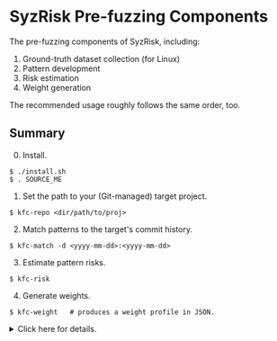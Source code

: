 # SyzRisk Pre-fuzzing Components

The pre-fuzzing components of SyzRisk, including:

 1. Ground-truth dataset collection (for Linux)
 2. Pattern development
 3. Risk estimation
 4. Weight generation

The recommended usage roughly follows the same order, too.

## Summary

 0. Install.
```
$ ./install.sh
$ . SOURCE_ME
```

 1. Set the path to your (Git-managed) target project.
```
$ kfc-repo <dir/path/to/proj>
``` 

 2. Match patterns to the target's commit history.
```
$ kfc-match -d <yyyy-mm-dd>:<yyyy-mm-dd>
```

 3. Estimate pattern risks.
```
$ kfc-risk
```

 4. Generate weights.
```
$ kfc-weight   # produces a weight profile in JSON.
```

<details>
<summary>Click here for details.</summary>
 
## System Requirement

 - OS: Ubuntu 20.04
 - CPU: Intel(R) i7-8665
 - Memory: 16GB

Other OSes _may_ work well without problems, especially on another Linux distro. Smaller memory space can be problematic with some parts (e.g., pattern matching during risk estimation and weight generation).


## Install

 1. Run `install.sh`: `$ ./install.sh`
 2. Source `SOURCE_ME`: `$ . SOURCE_ME`
 3. That's it.

You may source `SOURCE_ME` after every time you log in again or put it in your `.bashrc` to do it automatically.


## Developing Custom Patterns

Diff-level and function-level patterns reside in
`pipeline/anal{diff,func}/matcher`, respectively. 

### Diff-level Pattern

Upon startup, the diff-level matcher engines scan corresponding directories and conveniently recognize all available pattern descriptions. You simply need to place a new pattern description in the directory.

 1. Create a subdirectory named after your pattern under `pipeline/analdiff/matcher`.
    Let's say the pattern is called `skraa`.

```
$ cd pipeline/analdiff/matcher
$ mkdir skraa
```

 2. Prepare the directory. For now, it only requires one `__init__.py` file and
    one symbolic link called `common` that points to the `common` directory at
    the root.

```
$ touch __init__.py
$ ln -s ../../../../common common
```

 3. Steal a pattern description from another pattern for a starting point.
    `chained_deref` is so simple that it might as well be a de-facto template.

```
$ cp ../chained_deref/main.py .
```

 4. Specify `NAME`, `SHORT_NAME`, AND `DESCRIPTION`. Not all of them are in
    active use for the matcher engine now, but it's still good for clarification
    purposes. 

 5. Implement callback functions. You can use whatever Python package you want.
    I recommend referring to other pattern descriptions for examples.

    - `OnAnalysisBegin()`: called once upon the startup of the matcher engine.
    - `OnCommitBegin()`: called at the beginning of a commit. You might want to
      reset some of the state variables for your description here.
    - `OnDiffLine()`: called when the matcher engine hits a new diff line.
        - `line`: the code subject to this diff.
        - `scope_type`: the scope of this code. (i.e., `func`, `struct`, `init`, or `enum`)
        - `scope_name`: the name of the scope. (e.g., function name)
        - `diff_type`: the type of this diff. (i.e., `+` or `-`)
    - `OnCommitEnd()`: called at the end of a commit. **This should return a set
      of the names of matched functions.**
    - `OnAnalysisEnd()`: called at the end of the matcher engine.

### Function-level Pattern

Unlike diff-level patterns, new function-level patterns need to be manually
registered to the matcher engine.
Function-level pattern descriptions are written in Scala and incorporate
[Joern](https://joern.io/) syntax, as the matcher engine uses it for matching
jobs.

 1. (Again) Steal one of the existing matchers for a starting point. Let's steal
    `entering_goto.sc` this time and name it `papapa`.

```
$ cd pipeline/analfunc/matcher
$ cp entering_goto.sc papapa.sc
```

 2. In a stolen description, rename the matcher name.

```scala
/* papapa.sc */
- object EnteringGotoMatcher extends Matcher {
+ object PapapaMatcher extends Matcher {
```

 3. Specify `name` and `attr`.
    - `name`: the name of this description (the short one).
    - `attr`: the list of intra-function analyses to request. It accepts
      whichever analysis Joern supports (check Joern for the list of supported
      analyses).

 4. Add your matcher to `pipeline/analfunc/decl.sc` to register it.

```scala
/* decl.sc */
  val MATCHERS: Map[String, Matcher] = Map(
    /* --- */
+   PapapaMatcher.name    -> PapapaMatcher,
```

 5. Implement the matcher body (i.e., `Run()`). 
    - `method`: the current function under pattern matching.
    - `version`: the version of this method body (i.e., `old` or `new`).
    - `GetMetadata()`: (callable) returns corresponding metadata.
        - `ATTRS`: recognizable function attributes.
        - `HEXSHA`: hexsha of this commit.
    - **This should return True or False depending on whether the current
      function is matched or not.**

## TODOs

 - [Replacing the function extractor to a nicer version.](./todo/extfunc.md)
 - [Exposing tunable parameters to a config file.](./todo/param.md)
 - [Optimizing the usage of Joern.](./todo/joern.md)
 - [Improving the database management.](./todo/db.md)

## Miscellaneous

 - Q: What are all front-end scripts prefixed with `kfc`?
    - It was a codename for **k**ernel **f**uzzing with **c**ommits. And it was finger-licking good.

</details>

